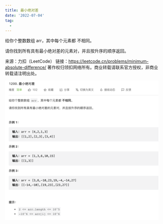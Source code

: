 ```yaml
---
title: 最小绝对差
date: '2022-07-04'
tag:
  - 
---
```

给你个整数数组 arr，其中每个元素都 不相同。

请你找到所有具有最小绝对差的元素对，并且按升序的顺序返回。

来源：力扣（LeetCode）
链接：<https://leetcode.cn/problems/minimum-absolute-difference/>
著作权归领扣网络所有。商业转载请联系官方授权，非商业转载请注明出处。

![alt](./image/example.png)
